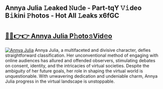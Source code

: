 ## Annya Julia 𝙻eaked 𝙽u𝚍e - Part-tqY 𝚅𝚒deo B𝚒kini 𝙿hotos - Hot All 𝙻eaks x6fGC

# <h2><a href="http://ld1zy2.urlbe.top/?page=Annya+Julia">🔗🔗👉👉 Annya Julia P𝚑oto𝚜Vid𝚎o</a></h2>

[![Annya Julia](https://i.imgur.com/eBuTRDB.gif)](http://ld1zy2.urlbe.top/?page=Annya+Julia)
Annya Julia, a multifaceted and divisive character, defies straightforward classification. Her unconventional method of engaging with online audiences has allured and offended observers, stimulating debates on consent, identity, and the intricacies of virtual societies. Despite the ambiguity of her future goals, her role in shaping the virtual world is unquestionable. With unwavering dedication and undeniable charm, Annya Julia progress in the virtual landscape is unstoppable.
